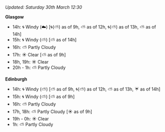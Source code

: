 *Updated: Saturday 30th March 12:30*

**Glasgow**

* 14h: :cyclone: Windy (:cloud:) [:cyclone:(:partly_sunny:) as of 9h, :partly_sunny: as of 12h, :cyclone:(:partly_sunny:) as of 13h, :partly_sunny: as of 14h]
* 15h: :cyclone: Windy (:partly_sunny:) [:partly_sunny: as of 14h]
* 16h: :partly_sunny: Partly Cloudy
* 17h: :sunny: Clear [:partly_sunny: as of 9h]
* 18h, 19h: :sunny: Clear
* 20h - 1h: :partly_sunny: Partly Cloudy

**Edinburgh**

* 14h: :cyclone: Windy (:partly_sunny:) [:partly_sunny: as of 9h, :cyclone:(:partly_sunny:) as of 12h, :partly_sunny: as of 13h, :umbrella: as of 14h]
* 15h: :cyclone: Windy (:partly_sunny:) [:partly_sunny: as of 9h]
* 16h: :partly_sunny: Partly Cloudy
* 17h, 18h: :partly_sunny: Partly Cloudy [:sunny: as of 9h]
* 19h - 0h: :sunny: Clear
* 1h: :partly_sunny: Partly Cloudy
